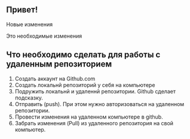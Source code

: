 ## Привет!

Новые изменения 


Это необходимые изменения

## Что необходимо сделать для работы с удаленным репозиторием

1. Создать аккаунт на Github.com
2. Создать локальнй репозиторий у себя на компьютере
3. Подружить локальнй и удаленнй репозитории. Github сделает подсказку. 
4. Отправить (push). При этом нужно авторизоваться на удаленном репозитории. 
5. Провести изменения на удаленном компьютере в github. 
6. Забрать изменения (Pull) из удаленного репозитория на свой компьютер. 

